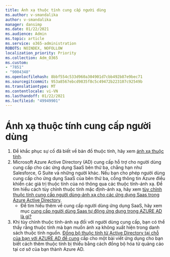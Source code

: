 ```yaml
---
title: Ánh xạ thuộc tính cung cấp người dùng
ms.author: v-smandalika
author: v-smandalika
manager: dansimp
ms.date: 01/22/2021
ms.audience: Admin
ms.topic: article
ms.service: o365-administration
ROBOTS: NOINDEX, NOFOLLOW
localization_priority: Priority
ms.collection: Adm_O365
ms.custom:
- "7851"
- "9004348"
ms.openlocfilehash: 8bbf554c533d960a304901d7cbb492b87e9bec71
ms.sourcegitcommit: 953a8567ebcd9835f8c5c49472b223107c92549b
ms.translationtype: MT
ms.contentlocale: vi-VN
ms.lasthandoff: 01/22/2021
ms.locfileid: "49949901"
---
```

# <a name="user-provisioning-attribute-mapping"></a>Ánh xạ thuộc tính cung cấp người dùng

1. Để khắc phục sự cố đã biết về bản đồ thuộc tính, hãy xem [ánh xạ thuộc tính](https://docs.microsoft.com/azure/active-directory/app-provisioning/known-issues#attribute-mappings). 
2. Microsoft Azure Active Directory (AD) cung cấp hỗ trợ cho người dùng cung cấp cho các ứng dụng SaaS bên thứ ba, chẳng hạn như Salesforce, G Suite và những người khác. Nếu bạn cho phép người dùng cung cấp cho ứng dụng SaaS của bên thứ ba, cổng thông tin Azure điều khiển các giá trị thuộc tính của nó thông qua các thuộc tính-ánh xạ. Để tìm hiểu cách tùy chỉnh thuộc tính mặc định-ánh xạ, hãy xem [tùy chỉnh thuộc tính cung cấp người dùng-ánh xạ cho các ứng dụng Saas trong Azure Active Directory](https://docs.microsoft.com/azure/active-directory/app-provisioning/customize-application-attributes).
    - Để tìm hiểu thêm về cung cấp người dùng ứng dụng SaaS, hãy xem mục [cung cấp người dùng Saas tự động ứng dụng trong AZURE AD là gì?](https://docs.microsoft.com/azure/active-directory/app-provisioning/user-provisioning) 
3. Khi tùy chỉnh thuộc tính-ánh xạ đối với người dùng cung cấp, bạn có thể thấy rằng thuộc tính mà bạn muốn ánh xạ không xuất hiện trong danh sách thuộc tính nguồn. [Đồng bộ thuộc tính từ Active Directory tại chỗ của bạn với AZURE AD để cung](https://docs.microsoft.com/azure/active-directory/app-provisioning/user-provisioning-sync-attributes-for-mapping) cấp cho một bài viết ứng dụng cho bạn biết cách thêm thuộc tính bị thiếu bằng cách đồng bộ hóa từ quảng cáo tại cơ sở của bạn thành Azure AD.
